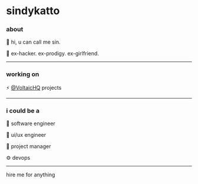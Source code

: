 # sindykatto

### about

🤍 hi, u can call me sin.

🖤 ex-hacker. ex-prodigy. ex-girlfriend.

---

### working on

⚡ [@VoltaicHQ](https://github.com/VoltaicHQ/) projects

---

### i could be a
💾 software engineer

👤 ui/ux engineer

📝 project manager

⚙️ devops

---

hire me for anything
